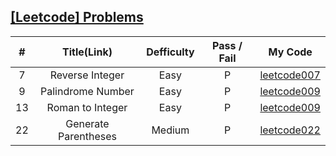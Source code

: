 ## [[Leetcode] Problems](https://leetcode.com/problemset/all/)

| # | Title(Link) | Defficulty | Pass / Fail | My Code
:-:|:-:|:-:|:-:|:-:|
7 | Reverse Integer | Easy | P | [leetcode007](_problems/prob001-100/prob007-math-easy.java)
9 | Palindrome Number | Easy | P | [leetcode009](_problems/prob001-100/prob009-math-easy.java)
13 | Roman to Integer | Easy | P | [leetcode009](_problems/prob001-100/prob013-math_string-easy.java)
22 | Generate Parentheses | Medium | P | [leetcode022](backtracking/leetcode22.java)